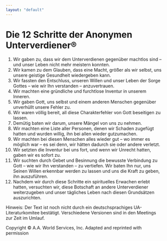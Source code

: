```yaml
---
layout: "default"
---
```

# Die 12 Schritte der Anonymen Unterverdiener®

1. Wir gaben zu, dass wir dem Unterverdienen
gegenüber machtlos sind – und unser Leben
nicht mehr meistern konnten.
2. Wir kamen zu dem Glauben, dass eine Macht,
größer als wir selbst, uns unsere geistige
Gesundheit wiedergeben kann.
3. Wir fassten den Entschluss, unseren Willen und
unser Leben der Sorge Gottes – wie wir Ihn
verstanden – anzuvertrauen.
4. Wir machten eine gründliche und furchtlose
Inventur in unserem Inneren.
5. Wir gaben Gott, uns selbst und einem anderen
Menschen gegenüber unverhüllt unsere Fehler
zu.
6. Wir waren völlig bereit, all diese
Charakterfehler von Gott beseitigen zu lassen.
7. Demütig baten wir darum, unsere Mängel von
uns zu nehmen.
8. Wir machten eine Liste aller Personen, denen
wir Schaden zugefügt hatten und wurden willig,
ihn bei allen wieder gutzumachen.
9. Wir machten bei diesen Menschen alles wieder
gut – wo immer es möglich war – es sei denn,
wir hätten dadurch sie oder andere verletzt.
10. Wir setzten die Inventur bei uns fort, und
wenn wir Unrecht hatten, gaben wir es sofort
zu.
11. Wir suchten durch Gebet und Besinnung die
bewusste Verbindung zu Gott – wie wir Ihn
verstanden – zu vertiefen. Wir baten Ihn nur,
uns Seinen Willen erkennbar werden zu lassen
und uns die Kraft zu geben, ihn auszuführen.
12. Nachdem wir durch diese Schritte ein
spirituelles Erwachen erlebt hatten, versuchten
wir, diese Botschaft an andere Unterverdiener
weiterzugeben und unser tägliches Leben nach
diesen Grundsätzen auszurichten.

Hinweis: Der Text ist noch nicht durch ein deutschsprachiges UA-Literaturkomitee bestätigt. Verschiedene Versionen sind in den Meetings zur Zeit im Umlauf.

Copyright © A.A. World Services, Inc. Adapted and reprinted with permission
